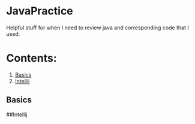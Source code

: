 # JavaPractice
Helpful stuff for when I need to review java and corresponding code that I used.

# Contents:
1. [Basics](#Basics)
2. [Intellij](#Intellij)


## Basics
##Intellij
